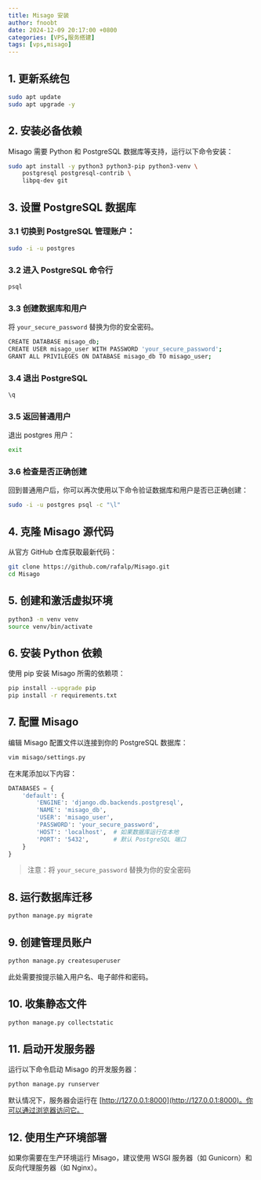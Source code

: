 ```yaml
---
title: Misago 安装
author: fnoobt
date: 2024-12-09 20:17:00 +0800
categories: [VPS,服务搭建]
tags: [vps,misago]
---
```


## 1. 更新系统包
```bash
sudo apt update
sudo apt upgrade -y
```

## 2. 安装必备依赖
Misago 需要 Python 和 PostgreSQL 数据库等支持，运行以下命令安装：
```bash
sudo apt install -y python3 python3-pip python3-venv \
    postgresql postgresql-contrib \
    libpq-dev git
```


## 3. 设置 PostgreSQL 数据库
### 3.1 切换到 PostgreSQL 管理账户：
```bash
sudo -i -u postgres
```

### 3.2 进入 PostgreSQL 命令行
```bash
psql
```

### 3.3 创建数据库和用户
将 `your_secure_password` 替换为你的安全密码。
```bash
CREATE DATABASE misago_db;
CREATE USER misago_user WITH PASSWORD 'your_secure_password';
GRANT ALL PRIVILEGES ON DATABASE misago_db TO misago_user;
```

### 3.4 退出 PostgreSQL
```bash
\q
```

### 3.5 返回普通用户
退出 postgres 用户：
```bash
exit
```

### 3.6 检查是否正确创建
回到普通用户后，你可以再次使用以下命令验证数据库和用户是否已正确创建：
```bash
sudo -i -u postgres psql -c "\l"
```

## 4. 克隆 Misago 源代码
从官方 GitHub 仓库获取最新代码：
```bash
git clone https://github.com/rafalp/Misago.git
cd Misago
```

## 5. 创建和激活虚拟环境
```bash
python3 -m venv venv
source venv/bin/activate
```

## 6. 安装 Python 依赖
使用 pip 安装 Misago 所需的依赖项：
```bash
pip install --upgrade pip
pip install -r requirements.txt
```

## 7. 配置 Misago
编辑 Misago 配置文件以连接到你的 PostgreSQL 数据库：
```bash
vim misago/settings.py
```

在末尾添加以下内容：
```python
DATABASES = {
    'default': {
        'ENGINE': 'django.db.backends.postgresql',
        'NAME': 'misago_db',
        'USER': 'misago_user',
        'PASSWORD': 'your_secure_password',
        'HOST': 'localhost',  # 如果数据库运行在本地
        'PORT': '5432',       # 默认 PostgreSQL 端口
    }
}
```

> 注意：将 `your_secure_password` 替换为你的安全密码

## 8. 运行数据库迁移
```bash
python manage.py migrate
```

## 9. 创建管理员账户
```bash
python manage.py createsuperuser
```

此处需要按提示输入用户名、电子邮件和密码。

## 10. 收集静态文件
```bash
python manage.py collectstatic
```

## 11. 启动开发服务器
运行以下命令启动 Misago 的开发服务器：
```bash
python manage.py runserver
```

默认情况下，服务器会运行在 [http://127.0.0.1:8000](http://127.0.0.1:8000)。你可以通过浏览器访问它。

## 12. 使用生产环境部署
如果你需要在生产环境运行 Misago，建议使用 WSGI 服务器（如 Gunicorn）和反向代理服务器（如 Nginx）。


